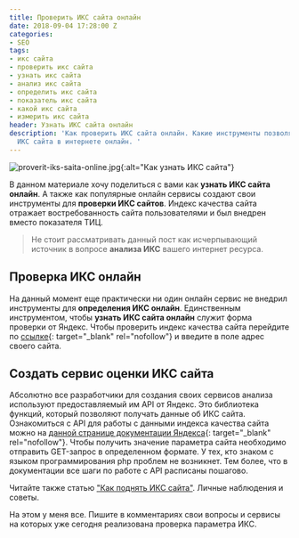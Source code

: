 ```yaml
---
title: Проверить ИКС сайта онлайн
date: 2018-09-04 17:28:00 Z
categories:
- SEO
tags:
- икс сайта
- проверить икс сайта
- узнать икс сайта
- анализ икс сайта
- определить икс сайта
- показатель икс сайта
- какой икс сайта
- измерить икс сайта
header: Узнать ИКС сайта онлайн
description: 'Как проверить ИКС сайта онлайн. Какие инструменты позволяют анализировать
  ИКС сайта в интернете онлайн. '
---
```


![proverit-iks-saita-online.jpg](/uploads/proverit-iks-saita-online.jpg){:alt="Как узнать ИКС сайта"}

В данном материале хочу поделиться с вами как **узнать ИКС сайта онлайн**. А также как популярные онлайн сервисы создают свои инструменты для **проверки ИКС сайтов**. Индекс качества сайта отражает востребованность сайта пользователями и был внедрен вместо показателя ТИЦ.

> Не стоит рассматривать данный пост как исчерпывающий источник в вопросе **анализа ИКС** вашего интернет ресурса. 

## Проверка ИКС онлайн

На данный момент еще практически ни один онлайн сервис не внедрил инструменты для **определения ИКС онлайн**. Единственным инструментом, чтобы **узнать ИКС сайта онлайн** служит форма проверки от Яндекс. Чтобы проверить индекс качества сайта перейдите по [ссылке](https://webmaster.yandex.ru/sqi/?host=){: target="_blank" rel="nofollow"} и введите в поле адрес своего сайта.

<div>
<script async src="//pagead2.googlesyndication.com/pagead/js/adsbygoogle.js"></script>
<!-- html blog article adaptive -->
<ins class="adsbygoogle"
     style="display:block"
     data-ad-client="ca-pub-7700451254687983"
     data-ad-slot="1629640353"
     data-ad-format="auto"
     data-full-width-responsive="true"></ins>
<script>
(adsbygoogle = window.adsbygoogle || []).push({});
</script>
</div>

## Создать сервис оценки ИКС сайта

Абсолютно все разработчики для создания своих сервисов анализа используют предоставляемый им API от Яндекс. Это библиотека функций, который позволяют получать данные об ИКС сайта. Ознакомиться с API для работы с данными индекса качества сайта можно на [данной странице документации Яндекса](https://tech.yandex.ru/webmaster/doc/dg/reference/sqi-history-docpage/){: target="_blank" rel="nofollow"}.
Чтобы получить значение параметра сайта необходимо отправить GET-запрос в определенном формате. У тех, кто знаком с языком программирования php проблем не возникнет. Тем более, что в документации все шаги по работе с API расписаны пошагово.

Читайте также статью ["Как поднять ИКС сайта"](https://htmlblog.github.io/kak-podniat-iks-saita-novyi-rieitingh-ot-iandieks). Личные наблюдения и советы.

На этом у меня все. Пишите в комментариях свои вопросы и сервисы на которых уже сегодня реализована проверка параметра ИКС.